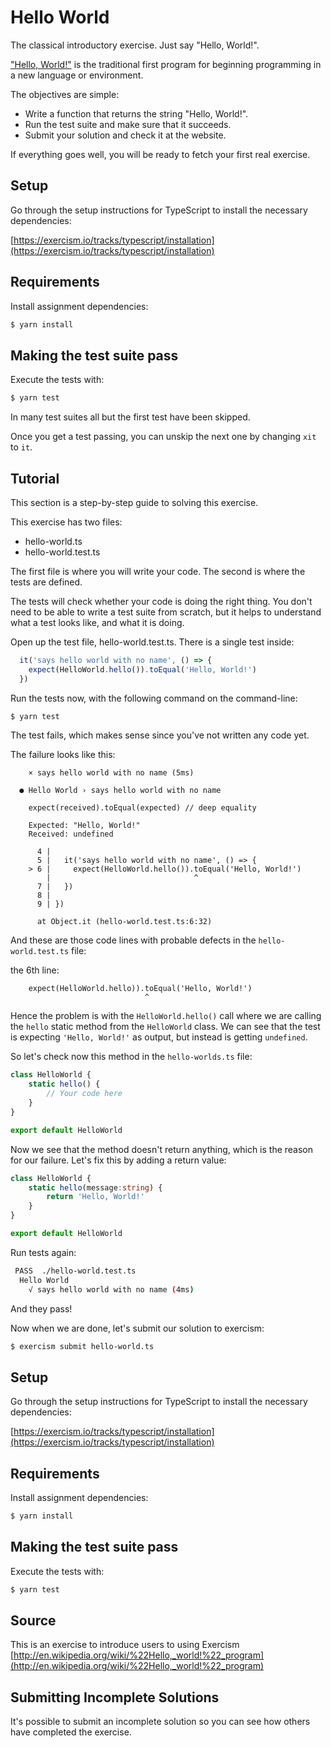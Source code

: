 # Hello World

The classical introductory exercise. Just say "Hello, World!".

["Hello, World!"](http://en.wikipedia.org/wiki/%22Hello,_world!%22_program) is
the traditional first program for beginning programming in a new language
or environment.

The objectives are simple:

- Write a function that returns the string "Hello, World!".
- Run the test suite and make sure that it succeeds.
- Submit your solution and check it at the website.

If everything goes well, you will be ready to fetch your first real exercise.

## Setup

Go through the setup instructions for TypeScript to
install the necessary dependencies:

[https://exercism.io/tracks/typescript/installation](https://exercism.io/tracks/typescript/installation)

## Requirements

Install assignment dependencies:

```bash
$ yarn install
```

## Making the test suite pass

Execute the tests with:

```bash
$ yarn test
```

In many test suites all but the first test have been skipped.

Once you get a test passing, you can unskip the next one by
changing `xit` to `it`.

## Tutorial

This section is a step-by-step guide to solving this exercise.

This exercise has two files:

- hello-world.ts
- hello-world.test.ts

The first file is where you will write your code.
The second is where the tests are defined.

The tests will check whether your code is doing the right thing.
You don't need to be able to write a test suite from scratch,
but it helps to understand what a test looks like, and what
it is doing.

Open up the test file, hello-world.test.ts.
There is a single test inside:

```typescript
  it('says hello world with no name', () => {
    expect(HelloWorld.hello()).toEqual('Hello, World!')
  })
```


Run the tests now, with the following command on the command-line:

```bash
$ yarn test
```

The test fails, which makes sense since you've not written any code yet.

The failure looks like this:

```
    × says hello world with no name (5ms)

  ● Hello World › says hello world with no name

    expect(received).toEqual(expected) // deep equality

    Expected: "Hello, World!"
    Received: undefined

      4 |
      5 |   it('says hello world with no name', () => {
    > 6 |     expect(HelloWorld.hello()).toEqual('Hello, World!')
        |                                ^
      7 |   })
      8 |
      9 | })

      at Object.it (hello-world.test.ts:6:32)
```

And these are those code lines with probable defects in the `hello-world.test.ts` file:

the 6th line:
```
    expect(HelloWorld.hello)).toEqual('Hello, World!')
                              ^
```


Hence the problem is with the `HelloWorld.hello()` call where we are calling the `hello` static method from the `HelloWorld` class.
We can see that the test is expecting `'Hello, World!'` as output, but instead is getting `undefined`.

So let's check now this method in the `hello-worlds.ts` file:

```typescript
class HelloWorld {
    static hello() {
        // Your code here
    }
}

export default HelloWorld
```

Now we see that the method doesn't return anything, which is the reason for our failure. Let's fix this by adding a return value:

```typescript
class HelloWorld {
    static hello(message:string) {
        return 'Hello, World!'
    }
}

export default HelloWorld
```

Run tests again:
```bash
 PASS  ./hello-world.test.ts
  Hello World
    √ says hello world with no name (4ms)
```
And they pass!

Now when we are done, let's submit our solution to exercism:

```bash
$ exercism submit hello-world.ts
```


## Setup

Go through the setup instructions for TypeScript to install the necessary
dependencies:

[https://exercism.io/tracks/typescript/installation](https://exercism.io/tracks/typescript/installation)

## Requirements

Install assignment dependencies:

```bash
$ yarn install
```

## Making the test suite pass

Execute the tests with:

```bash
$ yarn test
```

## Source

This is an exercise to introduce users to using Exercism [http://en.wikipedia.org/wiki/%22Hello,_world!%22_program](http://en.wikipedia.org/wiki/%22Hello,_world!%22_program)

## Submitting Incomplete Solutions

It's possible to submit an incomplete solution so you can see how others have
completed the exercise.
